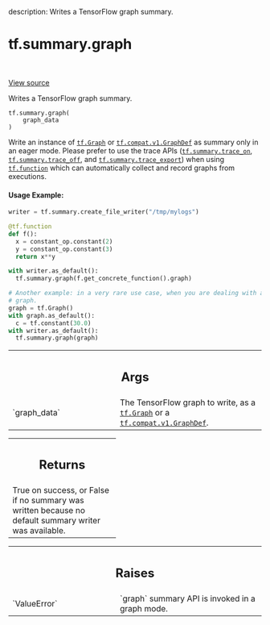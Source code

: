 description: Writes a TensorFlow graph summary.

<div itemscope itemtype="http://developers.google.com/ReferenceObject">
<meta itemprop="name" content="tf.summary.graph" />
<meta itemprop="path" content="Stable" />
</div>

# tf.summary.graph

<!-- Insert buttons and diff -->

<table class="tfo-notebook-buttons tfo-api nocontent" align="left">

</table>

<a target="_blank" href="/code/stable/tensorflow/python/ops/summary_ops_v2.py">View source</a>



Writes a TensorFlow graph summary.

<pre class="devsite-click-to-copy prettyprint lang-py tfo-signature-link">
<code>tf.summary.graph(
    graph_data
)
</code></pre>



<!-- Placeholder for "Used in" -->

Write an instance of <a href="../../tf/Graph.md"><code>tf.Graph</code></a> or <a href="../../tf/compat/v1/GraphDef.md"><code>tf.compat.v1.GraphDef</code></a> as summary only
in an eager mode. Please prefer to use the trace APIs (<a href="../../tf/summary/trace_on.md"><code>tf.summary.trace_on</code></a>,
<a href="../../tf/summary/trace_off.md"><code>tf.summary.trace_off</code></a>, and <a href="../../tf/summary/trace_export.md"><code>tf.summary.trace_export</code></a>) when using
<a href="../../tf/function.md"><code>tf.function</code></a> which can automatically collect and record graphs from
executions.

#### Usage Example:


```py
writer = tf.summary.create_file_writer("/tmp/mylogs")

@tf.function
def f():
  x = constant_op.constant(2)
  y = constant_op.constant(3)
  return x**y

with writer.as_default():
  tf.summary.graph(f.get_concrete_function().graph)

# Another example: in a very rare use case, when you are dealing with a TF v1
# graph.
graph = tf.Graph()
with graph.as_default():
  c = tf.constant(30.0)
with writer.as_default():
  tf.summary.graph(graph)
```

<!-- Tabular view -->
 <table class="responsive fixed orange">
<colgroup><col width="214px"><col></colgroup>
<tr><th colspan="2"><h2 class="add-link">Args</h2></th></tr>

<tr>
<td>
`graph_data`
</td>
<td>
The TensorFlow graph to write, as a <a href="../../tf/Graph.md"><code>tf.Graph</code></a> or a
<a href="../../tf/compat/v1/GraphDef.md"><code>tf.compat.v1.GraphDef</code></a>.
</td>
</tr>
</table>



<!-- Tabular view -->
 <table class="responsive fixed orange">
<colgroup><col width="214px"><col></colgroup>
<tr><th colspan="2"><h2 class="add-link">Returns</h2></th></tr>
<tr class="alt">
<td colspan="2">
True on success, or False if no summary was written because no default
summary writer was available.
</td>
</tr>

</table>



<!-- Tabular view -->
 <table class="responsive fixed orange">
<colgroup><col width="214px"><col></colgroup>
<tr><th colspan="2"><h2 class="add-link">Raises</h2></th></tr>

<tr>
<td>
`ValueError`
</td>
<td>
`graph` summary API is invoked in a graph mode.
</td>
</tr>
</table>


